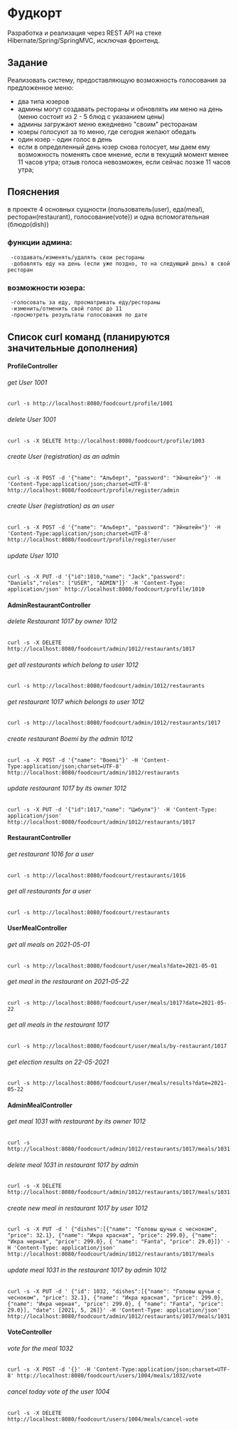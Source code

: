 # Фудкорт
Разработка и реализация через REST API на стеке Hibernate/Spring/SpringMVC, исключая фронтенд.
## Задание
Реализовать систему, предоставляющую возможность голосования за предложенное меню:
  - два типа юзеров
  - админы могут создавать рестораны и обновлять им меню на день (меню состоит из 2 - 5 блюд с указанием цены)
  - админы загружают меню ежедневно "своим" ресторанам
  - юзеры голосуют за то меню, где сегодня желают обедать
  - один юзер - один голос в день
  - если в определенный день юзер снова голосует,
      мы даем ему возможность поменять свое мнение, если в текущий момент менее 11 часов утра;
      отзыв голоса невозможен, если сейчас позже 11 часов утра;
## Пояснения
  в проекте 4 основных сущности (пользователь(user), еда(meal), ресторан(restaurant), голосование(vote)) и одна вспомогательная (блюдо(dish))
  ### функции админа:
     -создавать/изменять/удалять свои рестораны
     -добавлять еду на день (если уже поздно, то на следующий день) в свой ресторан
  ### возможности юзера:
     -голосовать за еду, просматривать еду/рестораны
     -изменить/отменить свой голос до 11
     -просмотреть результаты голосования по дате

## Список curl команд (планируются значительные дополнения)

#### ProfileController
###### get User 1001  
`curl -s http://localhost:8080/foodcourt/profile/1001`
###### delete User 1001
`curl -s -X DELETE http://localhost:8080/foodcourt/profile/1003`
###### create User (registration) as an admin
`curl -s -X POST -d '{"name": "Альберт", "password": "Эйнштейн"}' -H 'Content-Type:application/json;charset=UTF-8' http://localhost:8080/foodcourt/profile/register/admin`
###### create User (registration) as an user
`curl -s -X POST -d '{"name": "Альберт", "password": "Эйнштейн"}' -H 'Content-Type:application/json;charset=UTF-8' http://localhost:8080/foodcourt/profile/register/user`
###### update User 1010
`curl -s -X PUT -d '{"id":1010,"name": "Jack","password": "Daniels","roles": ["USER", "ADMIN"]}' -H 'Content-Type: application/json' http://localhost:8080/foodcourt/profile/1010`

#### AdminRestaurantController
###### delete Restaurant 1017 by owner 1012
`curl -s -X DELETE http://localhost:8080/foodcourt/admin/1012/restaurants/1017`
###### get all restaurants which belong to user 1012
`curl -s http://localhost:8080/foodcourt/admin/1012/restaurants`
###### get restaurant 1017 which belongs to user 1012
`curl -s http://localhost:8080/foodcourt/admin/1012/restaurants/1017`
###### create restaurant Boemi by the admin 1012
`curl -s -X POST -d '{"name": "Boemi"}' -H 'Content-Type:application/json;charset=UTF-8' http://localhost:8080/foodcourt/admin/1012/restaurants`
###### update restaurant 1017 by its owner 1012
`curl -s -X PUT -d '{"id":1017,"name": "Цибуля"}' -H 'Content-Type: application/json' http://localhost:8080/foodcourt/admin/1012/restaurants/1017`

#### RestaurantController
###### get restaurant 1016 for a user
`curl -s http://localhost:8080/foodcourt/restaurants/1016`
###### get all restaurants for a user
`curl -s http://localhost:8080/foodcourt/restaurants`

#### UserMealController
###### get all meals on 2021-05-01
`curl -s http://localhost:8080/foodcourt/user/meals?date=2021-05-01`
###### get meal in the restaurant on 2021-05-22
`curl -s http://localhost:8080/foodcourt/user/meals/1017?date=2021-05-22`
###### get all meals in the restaurant 1017
`curl -s http://localhost:8080/foodcourt/user/meals/by-restaurant/1017`
###### get election results on 22-05-2021
`curl -s http://localhost:8080/foodcourt/user/meals/results?date=2021-05-22`

#### AdminMealController
###### get meal 1031 with restaurant by its owner 1012
`curl -s http://localhost:8080/foodcourt/admin/1012/restaurants/1017/meals/1031`
###### delete meal 1031 in restaurant 1017 by admin
`curl -s -X DELETE http://localhost:8080/foodcourt/admin/1012/restaurants/1017/meals/1031`
###### create new meal in restaurant 1017 by user 1012
`curl -s -X PUT -d ' {"dishes":[{"name": "Головы щучьи с чесноком", "price": 32.1}, {"name": "Икра красная", "price": 299.0}, {"name": "Икра черная", "price": 299.0}, { "name": "Fanta", "price": 29.0}]}' -H 'Content-Type: application/json' http://localhost:8080/foodcourt/admin/1012/restaurants/1017/meals`
###### update meal 1031 in the restaurant 1017 by admin 1012
`curl -s -X PUT -d ' {"id": 1032, "dishes":[{"name": "Головы щучьи с чесноком", "price": 32.1}, {"name": "Икра красная", "price": 299.0}, {"name": "Икра черная", "price": 299.0}, { "name": "Fanta", "price": 29.0}], "date": [2021, 5, 26]}' -H 'Content-Type: application/json' http://localhost:8080/foodcourt/admin/1012/restaurants/1017/meals/1031`

#### VoteController
###### vote for the meal 1032
`curl -s -X POST -d '{}' -H 'Content-Type:application/json;charset=UTF-8' http://localhost:8080/foodcourt/users/1004/meals/1032/vote`
###### cancel today vote of the user 1004
`curl -s -X DELETE http://localhost:8080/foodcourt/users/1004/meals/cancel-vote`
